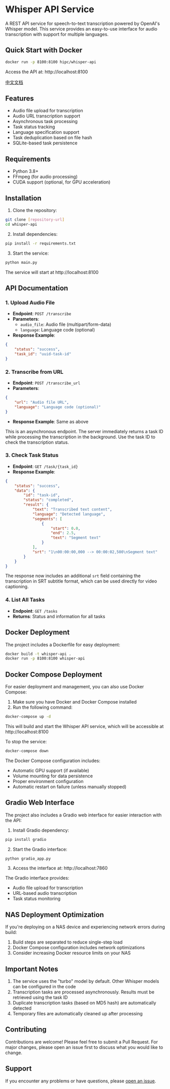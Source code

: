 # Whisper API Service

A REST API service for speech-to-text transcription powered by OpenAI's Whisper model. This service provides an easy-to-use interface for audio transcription with support for multiple languages.

## Quick Start with Docker

```bash
docker run -p 8100:8100 hipc/whisper-api
```

Access the API at: http://localhost:8100

[中文文档](README_CN.md)

## Features

- Audio file upload for transcription
- Audio URL transcription support
- Asynchronous task processing
- Task status tracking
- Language specification support
- Task deduplication based on file hash
- SQLite-based task persistence

## Requirements

- Python 3.8+
- FFmpeg (for audio processing)
- CUDA support (optional, for GPU acceleration)

## Installation

1. Clone the repository:
```bash
git clone [repository-url]
cd whisper-api
```

2. Install dependencies:
```bash
pip install -r requirements.txt
```

3. Start the service:
```bash
python main.py
```

The service will start at http://localhost:8100

## API Documentation

### 1. Upload Audio File
- **Endpoint**: `POST /transcribe`
- **Parameters**:
  - `audio_file`: Audio file (multipart/form-data)
  - `language`: Language code (optional)
- **Response Example**:
```json
{
    "status": "success",
    "task_id": "uuid-task-id"
}
```

### 2. Transcribe from URL
- **Endpoint**: `POST /transcribe_url`
- **Parameters**:
```json
{
    "url": "Audio file URL",
    "language": "Language code (optional)"
}
```
- **Response Example**: Same as above

This is an asynchronous endpoint. The server immediately returns a task ID while processing the transcription in the background. Use the task ID to check the transcription status.

### 3. Check Task Status
- **Endpoint**: `GET /task/{task_id}`
- **Response Example**:
```json
{
    "status": "success",
    "data": {
        "id": "task-id",
        "status": "completed",
        "result": {
            "text": "Transcribed text content",
            "language": "Detected language",
            "segments": [
                {
                    "start": 0.0,
                    "end": 2.5,
                    "text": "Segment text"
                }
            ],
            "srt": "1\n00:00:00,000 --> 00:00:02,500\nSegment text"
        }
    }
}
```

The response now includes an additional `srt` field containing the transcription in SRT subtitle format, which can be used directly for video captioning.

### 4. List All Tasks
- **Endpoint**: `GET /tasks`
- **Returns**: Status and information for all tasks

## Docker Deployment

The project includes a Dockerfile for easy deployment:

```bash
docker build -t whisper-api .
docker run -p 8100:8100 whisper-api
```

## Docker Compose Deployment

For easier deployment and management, you can also use Docker Compose:

1. Make sure you have Docker and Docker Compose installed
2. Run the following command:
```bash
docker-compose up -d
```

This will build and start the Whisper API service, which will be accessible at http://localhost:8100

To stop the service:
```bash
docker-compose down
```

The Docker Compose configuration includes:
- Automatic GPU support (if available)
- Volume mounting for data persistence
- Proper environment configuration
- Automatic restart on failure (unless manually stopped)

## Gradio Web Interface

The project also includes a Gradio web interface for easier interaction with the API:

1. Install Gradio dependency:
```bash
pip install gradio
```

2. Start the Gradio interface:
```bash
python gradio_app.py
```

3. Access the interface at: http://localhost:7860

The Gradio interface provides:
- Audio file upload for transcription
- URL-based audio transcription
- Task status monitoring

## NAS Deployment Optimization

If you're deploying on a NAS device and experiencing network errors during build:

1. Build steps are separated to reduce single-step load
2. Docker Compose configuration includes network optimizations
3. Consider increasing Docker resource limits on your NAS

## Important Notes

1. The service uses the "turbo" model by default. Other Whisper models can be configured in the code
2. Transcription tasks are processed asynchronously. Results must be retrieved using the task ID
3. Duplicate transcription tasks (based on MD5 hash) are automatically detected
4. Temporary files are automatically cleaned up after processing


## Contributing

Contributions are welcome! Please feel free to submit a Pull Request. For major changes, please open an issue first to discuss what you would like to change.

## Support

If you encounter any problems or have questions, please [open an issue](issues).
